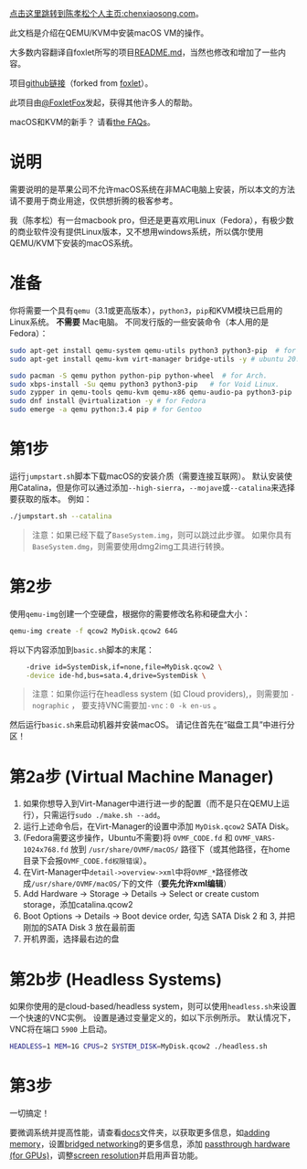 [点击这里跳转到陈孝松个人主页:chenxiaosong.com](http://chenxiaosong.com/)。

此文档是介绍在QEMU/KVM中安装macOS VM的操作。

大多数内容翻译自foxlet所写的项目[README.md](https://github.com/chenxiaosonggithub/macOS-Simple-KVM/blob/master/README.md)，当然也修改和增加了一些内容。

项目[github链接](https://github.com/chenxiaosonggithub/macOS-Simple-KVM)（forked from [foxlet](https://github.com/foxlet/macOS-Simple-KVM/tree/master/docs)）。

此项目由[@FoxletFox](https://twitter.com/foxletfox)发起，获得其他许多人的帮助。

macOS和KVM的新手？ 请看[the FAQs](https://github.com/chenxiaosonggithub/macOS-Simple-KVM/tree/master/docs/FAQs.md)。

# 说明

需要说明的是苹果公司不允许macOS系统在非MAC电脑上安装，所以本文的方法请不要用于商业用途，仅供想折腾的极客参考。

我（陈孝松）有一台macbook pro，但还是更喜欢用Linux（Fedora），有极少数的商业软件没有提供Linux版本，又不想用windows系统，所以偶尔使用QEMU/KVM下安装的macOS系统。

# 准备

你将需要一个具有`qemu`（3.1或更高版本），`python3`，`pip`和KVM模块已启用的Linux系统。 **不需要** Mac电脑。 不同发行版的一些安装命令（本人用的是Fedora）：

```sh
sudo apt-get install qemu-system qemu-utils python3 python3-pip  # for Ubuntu, Debian, Mint, and PopOS.
sudo apt-get install qemu-kvm virt-manager bridge-utils -y # ubuntu 20.04

sudo pacman -S qemu python python-pip python-wheel  # for Arch.
sudo xbps-install -Su qemu python3 python3-pip   # for Void Linux.
sudo zypper in qemu-tools qemu-kvm qemu-x86 qemu-audio-pa python3-pip  # for openSUSE Tumbleweed
sudo dnf install @virtualization -y # for Fedora
sudo emerge -a qemu python:3.4 pip # for Gentoo
```

# 第1步

运行`jumpstart.sh`脚本下载macOS的安装介质（需要连接互联网）。 默认安装使用Catalina，但是你可以通过添加`--high-sierra`，`--mojave`或`--catalina`来选择要获取的版本。 例如：

```sh
./jumpstart.sh --catalina
```
> 注意：如果已经下载了`BaseSystem.img`，则可以跳过此步骤。 如果你具有`BaseSystem.dmg`，则需要使用dmg2img工具进行转换。

# 第2步

使用`qemu-img`创建一个空硬盘，根据你的需要修改名称和硬盘大小：

```sh
qemu-img create -f qcow2 MyDisk.qcow2 64G
```

将以下内容添加到`basic.sh`脚本的末尾：

```sh
    -drive id=SystemDisk,if=none,file=MyDisk.qcow2 \
    -device ide-hd,bus=sata.4,drive=SystemDisk \
```
> 注意：如果你运行在headless system (如 Cloud providers),，则需要加 `-nographic` ， 要支持VNC需要加`-vnc：0 -k en-us` 。

然后运行`basic.sh`来启动机器并安装macOS。 请记住首先在“磁盘工具”中进行分区！

# 第2a步 (Virtual Machine Manager)

1. 如果你想导入到Virt-Manager中进行进一步的配置（而不是只在QEMU上运行），只需运行`sudo ./make.sh --add`。
3. 运行上述命令后，在Virt-Manager的设置中添加 `MyDisk.qcow2` SATA Disk。
3. (Fedora需要这步操作，Ubuntu不需要)将 `OVMF_CODE.fd` 和 `OVMF_VARS-1024x768.fd` 放到 `/usr/share/OVMF/macOS/` 路径下（或其他路径，在home目录下会报`OVMF_CODE.fd权限错误`）。
4. 在Virt-Manager中`detail->overview->xml`中将`OVMF_*`路径修改成`/usr/share/OVMF/macOS/`下的文件（**要先允许xml编辑**）
5. Add Hardware -> Storage -> Details -> Select or create custom storage，添加catalina.qcow2
6. Boot Options -> Details -> Boot device order, 勾选 SATA Disk 2 和 3, 并把刚加的SATA Disk 3 放在最前面
7. 开机界面，选择最右边的盘

# 第2b步 (Headless Systems)

如果你使用的是cloud-based/headless system，则可以使用`headless.sh`来设置一个快速的VNC实例。 设置是通过变量定义的，如以下示例所示。 默认情况下，VNC将在端口 `5900` 上启动。

```sh
HEADLESS=1 MEM=1G CPUS=2 SYSTEM_DISK=MyDisk.qcow2 ./headless.sh
```

# 第3步

一切搞定！

要微调系统并提高性能，请查看[docs](https://github.com/chenxiaosonggithub/macOS-Simple-KVM/tree/master/docs)文件夹，以获取更多信息，如[adding memory](https://github.com/chenxiaosonggithub/macOS-Simple-KVM/blob/master/docs/guide-performance.md)，设置[bridged networking](https://github.com/chenxiaosonggithub/macOS-Simple-KVM/blob/master/docs/guide-networking.md)的更多信息，添加 [passthrough hardware (for GPUs)](https://github.com/chenxiaosonggithub/macOS-Simple-KVM/blob/master/docs/guide-passthrough.md)，调整[screen resolution](https://github.com/chenxiaosonggithub/macOS-Simple-KVM/blob/master/docs/guide-screen-resolution.md)并启用声音功能。
